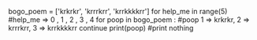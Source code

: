 bogo_poem = ['krkrkr', 'krrrkrr', 'krrkkkkrr']
for help_me in range(5) #help_me => 0 , 1 , 2 , 3 , 4
	for poop in bogo_poem : #poop 1 => krkrkr, 2 => krrrkrr, 3 => krrkkkkrr
		continue
		print(poop)
#print nothing
